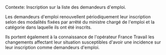 Contexte: Inscription sur la liste des demandeurs d'emploi.

Les demandeurs d'emploi renouvellent périodiquement leur inscription selon des modalités fixées par arrêté du ministre chargé de l'emploi et la catégorie dans laquelle ils ont été inscrits.

Ils portent également à la connaissance de l'opérateur France Travail les changements affectant leur situation susceptibles d'avoir une incidence sur leur inscription comme demandeurs d'emploi.